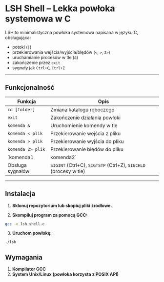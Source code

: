 # LSH Shell – Lekka powłoka systemowa w C

LSH to minimalistyczna powłoka systemowa napisana w języku C, obsługująca:

- potoki (`|`)
- przekierowania wejścia/wyjścia/błędów (`<`, `>`, `2>`)
- uruchamianie procesów w tle (`&`)
- zakończenie przez `exit`
- sygnały jak `Ctrl+C`, `Ctrl+Z`

---

## Funkcjonalność

| Funkcja             | Opis                                                               |
|---------------------|--------------------------------------------------------------------|
| `cd [folder]`       | Zmiana katalogu roboczego                                          |
| `exit`              | Zakończenie działania powłoki                                      |
| `komenda &`         | Uruchomienie komendy w tle                                         |
| `komenda < plik`    | Przekierowanie wejścia z pliku                                     |
| `komenda > plik`    | Przekierowanie wyjścia do pliku                                    |
| `komenda 2> plik`   | Przekierowanie błędów do pliku                                     |
| `komenda1 | komenda2` | Potok, przekazanie wyniku jednej komendy do drugiej             |
| Obsługa sygnałów    | `SIGINT` (Ctrl+C), `SIGTSTP` (Ctrl+Z), `SIGCHLD` (procesy w tle)  |

---

## Instalacja

1. **Sklonuj repozytorium lub skopiuj pliki źródłowe.**

2. **Skompiluj program za pomocą GCC:**

```bash
gcc -o lsh shell.c
```

3. **Uruchom powłokę:**

```bash
./lsh
```

## Wymagania
1. **Kompilator GCC**
2. **System Unix/Linux (powłoka korzysta z POSIX API)**